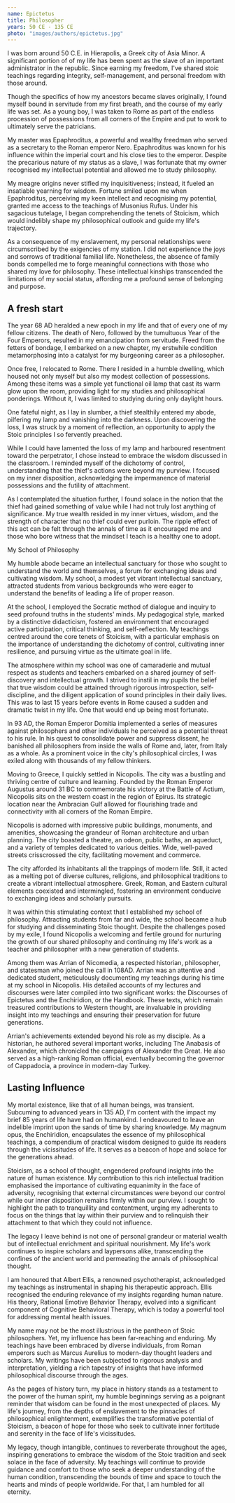 ```yaml
---
name: Epictetus
title: Philosopher
years: 50 CE - 135 CE
photo: "images/authors/epictetus.jpg"
---
```

I was born around 50 C.E. in Hierapolis, a Greek city of Asia Minor. A significant portion of of my life has been spent as the slave of an important administrator in the republic. Since earning my freedom, I've shared stoic teachings regarding integrity, self-management, and personal freedom with those around.<!--more-->

Though the specifics of how my ancestors became slaves originally, I found myself bound in servitude from my first breath, and the course of my early life was set. As a young boy, I was taken to Rome as part of the endless procession of possessions from all corners of the Empire and put to work to ultimately serve the patricians.

My master was Epaphroditus, a powerful and wealthy freedman who served as a secretary to the Roman emperor Nero. Epaphroditus was known for his influence within the imperial court and his close ties to the emperor. Despite the precarious nature of my status as a slave, I was fortunate that my owner recognised my intellectual potential and allowed me to study philosophy.

My meagre origins never stifled my inquisitiveness; instead, it fueled an insatiable yearning for wisdom. Fortune smiled upon me when Epaphroditus, perceiving my keen intellect and recognising my potential, granted me access to the teachings of Musonius Rufus. Under his sagacious tutelage, I began comprehending the tenets of Stoicism, which would indelibly shape my philosophical outlook and guide my life's trajectory.

As a consequence of my enslavement, my personal relationships were circumscribed by the exigencies of my station. I did not experience the joys and sorrows of traditional familial life. Nonetheless, the absence of family bonds compelled me to forge meaningful connections with those who shared my love for philosophy. These intellectual kinships transcended the limitations of my social status, affording me a profound sense of belonging and purpose. 

## A fresh start

The year 68 AD heralded a new epoch in my life and that of every one of my fellow citizens. The death of Nero, followed by the tumultuous Year of the Four Emperors, resulted in my emancipation from servitude. Freed from the fetters of bondage, I embarked on a new chapter, my erstwhile condition metamorphosing into a catalyst for my burgeoning career as a philosopher. 

Once free, I relocated to Rome. There I resided in a humble dwelling, which housed not only myself but also my modest collection of possessions. Among these items was a simple yet functional oil lamp that cast its warm glow upon the room, providing light for my studies and philosophical ponderings. Without it, I was limited to studying during only daylight hours.

One fateful night, as I lay in slumber, a thief stealthily entered my abode, pilfering my lamp and vanishing into the darkness. Upon discovering the loss, I was struck by a moment of reflection, an opportunity to apply the Stoic principles I so fervently preached.

While I could have lamented the loss of my lamp and harboured resentment toward the perpetrator, I chose instead to embrace the wisdom discussed in the classroom. I reminded myself of the dichotomy of control, understanding that the thief's actions were beyond my purview. I focused on my inner disposition, acknowledging the impermanence of material possessions and the futility of attachment.

As I contemplated the situation further, I found solace in the notion that the thief had gained something of value while I had not truly lost anything of significance. My true wealth resided in my inner virtues, wisdom, and the strength of character that no thief could ever purloin. The ripple effect of this act can be felt through the annals of time as it encouraged me and those who bore witness that the mindset I teach is a healthy one to adopt.

My School of Philosophy

My humble abode became an intellectual sanctuary for those who sought to understand the world and themselves, a forum for exchanging ideas and cultivating wisdom. My school, a modest yet vibrant intellectual sanctuary, attracted students from various backgrounds who were eager to understand the benefits of leading a life of proper reason.

At the school, I employed the Socratic method of dialogue and inquiry to seed profound truths in the students' minds. My pedagogical style, marked by a distinctive didacticism, fostered an environment that encouraged active participation, critical thinking, and self-reflection. My teachings centred around the core tenets of Stoicism, with a particular emphasis on the importance of understanding the dichotomy of control, cultivating inner resilience, and pursuing virtue as the ultimate goal in life.

The atmosphere within my school was one of camaraderie and mutual respect as students and teachers embarked on a shared journey of self-discovery and intellectual growth. I strived to instil in my pupils the belief that true wisdom could be attained through rigorous introspection, self-discipline, and the diligent application of sound principles in their daily lives. This was to last 15 years before events in Rome caused a sudden and dramatic twist in my life. One that would end up being most fortunate.

In 93 AD, the Roman Emperor Domitia implemented a series of measures against philosophers and other individuals he perceived as a potential threat to his rule. In his quest to consolidate power and suppress dissent, he banished all philosophers from inside the walls of Rome and, later, from Italy as a whole. As a prominent voice in the city's philosophical circles, I was exiled along with thousands of my fellow thinkers.

Moving to Greece, I quickly settled in Nicopolis. The city was a bustling and thriving centre of culture and learning. Founded by the Roman Emperor Augustus around 31 BC to commemorate his victory at the Battle of Actium, Nicopolis sits on the western coast in the region of Epirus. Its strategic location near the Ambracian Gulf allowed for flourishing trade and connectivity with all corners of the Roman Empire.

Nicopolis is adorned with impressive public buildings, monuments, and amenities, showcasing the grandeur of Roman architecture and urban planning. The city boasted a theatre, an odeon, public baths, an aqueduct, and a variety of temples dedicated to various deities. Wide, well-paved streets crisscrossed the city, facilitating movement and commerce.

The city afforded its inhabitants all the trappings of modern life. Still, it acted as a melting pot of diverse cultures, religions, and philosophical traditions to create a vibrant intellectual atmosphere. Greek, Roman, and Eastern cultural elements coexisted and intermingled, fostering an environment conducive to exchanging ideas and scholarly pursuits.

It was within this stimulating context that I established my school of philosophy. Attracting students from far and wide, the school became a hub for studying and disseminating Stoic thought. Despite the challenges posed by my exile, I found Nicopolis a welcoming and fertile ground for nurturing the growth of our shared philosophy and continuing my life's work as a teacher and philosopher with a new generation of students. 

Among them was Arrian of Nicomedia, a respected historian, philosopher, and statesman who joined the call in 108AD. Arrian was an attentive and dedicated student, meticulously documenting my teachings during his time at my school in Nicopolis. His detailed accounts of my lectures and discourses were later compiled into two significant works: the Discourses of Epictetus and the Enchiridion, or the Handbook. These texts, which remain treasured contributions to Western thought, are invaluable in providing insight into my teachings and ensuring their preservation for future generations.

Arrian's achievements extended beyond his role as my disciple. As a historian, he authored several important works, including The Anabasis of Alexander, which chronicled the campaigns of Alexander the Great. He also served as a high-ranking Roman official, eventually becoming the governor of Cappadocia, a province in modern-day Turkey.

## Lasting Influence

My mortal existence, like that of all human beings, was transient. Subcuming to advanced years in 135 AD, I'm content with the impact my brief 85 years of life have had on humankind. I endeavoured to leave an indelible imprint upon the sands of time by sharing knowledge. My magnum opus, the Enchiridion, encapsulates the essence of my philosophical teachings, a compendium of practical wisdom designed to guide its readers through the vicissitudes of life. It serves as a beacon of hope and solace for the generations ahead.

Stoicism, as a school of thought, engendered profound insights into the nature of human existence. My contribution to this rich intellectual tradition emphasised the importance of cultivating equanimity in the face of adversity, recognising that external circumstances were beyond our control while our inner disposition remains firmly within our purview. I sought to highlight the path to tranquillity and contentment, urging my adherents to focus on the things that lay within their purview and to relinquish their attachment to that which they could not influence.

The legacy I leave behind is not one of personal grandeur or material wealth but of intellectual enrichment and spiritual nourishment. My life's work continues to inspire scholars and laypersons alike, transcending the confines of the ancient world and permeating the annals of philosophical thought. 

I am honoured that Albert Ellis, a renowned psychotherapist, acknowledged my teachings as instrumental in shaping his therapeutic approach. Ellis recognised the enduring relevance of my insights regarding human nature. His theory, Rational Emotive Behavior Therapy, evolved into a significant component of Cognitive Behavioral Therapy, which is today a powerful tool for addressing mental health issues.

My name may not be the most illustrious in the pantheon of Stoic philosophers. Yet, my influence has been far-reaching and enduring. My teachings have been embraced by diverse individuals, from Roman emperors such as Marcus Aurelius to modern-day thought leaders and scholars. My writings have been subjected to rigorous analysis and interpretation, yielding a rich tapestry of insights that have informed philosophical discourse through the ages.

As the pages of history turn, my place in history stands as a testament to the power of the human spirit, my humble beginnings serving as a poignant reminder that wisdom can be found in the most unexpected of places. My life's journey, from the depths of enslavement to the pinnacles of philosophical enlightenment, exemplifies the transformative potential of Stoicism, a beacon of hope for those who seek to cultivate inner fortitude and serenity in the face of life's vicissitudes.

My legacy, though intangible, continues to reverberate throughout the ages, inspiring generations to embrace the wisdom of the Stoic tradition and seek solace in the face of adversity. My teachings will continue to provide guidance and comfort to those who seek a deeper understanding of the human condition, transcending the bounds of time and space to touch the hearts and minds of people worldwide. For that, I am humbled for all eternity.
